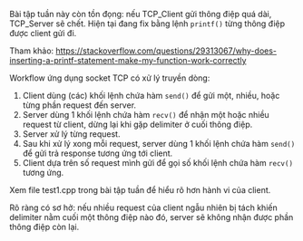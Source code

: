 Bài tập tuần này còn tồn đọng: nếu TCP_Client gửi thông điệp quá dài, TCP_Server sẽ chết. Hiện tại đang fix bằng lệnh `printf()` từng thông điệp được client gửi đi.

Tham khảo: https://stackoverflow.com/questions/29313067/why-does-inserting-a-printf-statement-make-my-function-work-correctly

Workflow ứng dụng socket TCP có xử lý truyền dòng:

1. Client dùng (các) khối lệnh chứa hàm `send()` để gửi một, nhiều, hoặc từng phần request đến server.
2. Server dùng 1 khối lệnh chứa hàm `recv()` để nhận một hoặc nhiều request từ client, dừng lại khi gặp delimiter ở cuối thông điệp.
3. Server xử lý từng request.
4. Sau khi xử lý xong mỗi request, server dùng 1 khối lệnh chứa hàm `send()` để gửi trả response tương ứng tới client.
5. Client dựa trên số request mình gửi để gọi số khối lệnh chứa hàm `recv()` tương ứng.

Xem file test1.cpp trong bài tập tuần để hiểu rõ hơn hành vi của client.

Rõ ràng có sơ hở: nếu nhiều request của client ngẫu nhiên bị tách khiến delimiter nằm cuối một thông điệp nào đó, server sẽ không nhận được phần thông điệp còn lại.
